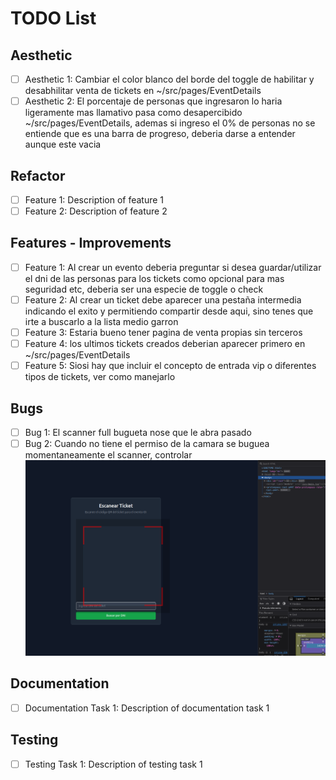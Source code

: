# TODO List

## Aesthetic
- [ ] Aesthetic 1: Cambiar el color blanco del borde del toggle de habilitar y desabhilitar venta de tickets en ~/src/pages/EventDetails
- [ ] Aesthetic 2: El porcentaje de personas que ingresaron lo haria ligeramente mas llamativo pasa como desapercibido ~/src/pages/EventDetails, ademas si ingreso el 0% de personas
no se entiende que es una barra de progreso, deberia darse a entender aunque este vacia

## Refactor
- [ ] Feature 1: Description of feature 1
- [ ] Feature 2: Description of feature 2

## Features - Improvements
- [ ] Feature 1: Al crear un evento deberia preguntar si desea guardar/utilizar el dni de las personas para los tickets como opcional para mas seguridad etc, deberia ser una       especie de toggle o check
- [ ] Feature 2: Al crear un ticket debe aparecer una pestaña intermedia indicando el exito y permitiendo compartir desde aqui, sino tenes que irte a buscarlo a la lista medio garron
- [ ] Feature 3: Estaria bueno tener pagina de venta propias sin terceros
- [ ] Feature 4: los ultimos tickets creados deberian aparecer primero en ~/src/pages/EventDetails
- [ ] Feature 5: Siosi hay que incluir el concepto de entrada vip o diferentes tipos de tickets, ver como manejarlo

## Bugs
- [ ] Bug 1: El scanner full bugueta nose que le abra pasado
- [ ] Bug 2: Cuando no tiene el permiso de la camara se buguea momentaneamente el scanner, controlar ![alt text](image.png)

## Documentation
- [ ] Documentation Task 1: Description of documentation task 1

## Testing
- [ ] Testing Task 1: Description of testing task 1